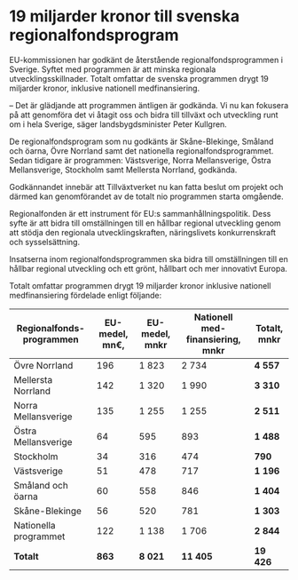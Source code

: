 # 19 miljarder kronor till svenska regionalfondsprogram

EU-kommissionen har godkänt de återstående regionalfondsprogrammen i Sverige. Syftet med programmen är att minska regionala utvecklingsskillnader. Totalt omfattar de svenska programmen drygt 19 miljarder kronor, inklusive nationell medfinansiering.

– Det är glädjande att programmen äntligen är godkända. Vi nu kan fokusera på att genomföra det vi åtagit oss och bidra till tillväxt och utveckling runt om i hela Sverige, säger landsbygdsminister Peter Kullgren.

De regionalfondsprogram som nu godkänts är Skåne-Blekinge, Småland och öarna, Övre Norrland samt det nationella regionalfondsprogrammet. Sedan tidigare är programmen: Västsverige, Norra Mellansverige, Östra Mellansverige, Stockholm samt Mellersta Norrland, godkända.

Godkännandet innebär att Tillväxtverket nu kan fatta beslut om projekt och därmed kan genomförandet av de totalt nio programmen starta omgående.

Regionalfonden är ett instrument för EU:s sammanhållningspolitik. Dess syfte är att bidra till omställningen till en hållbar regional utveckling genom att stödja den regionala utvecklingskraften, näringslivets konkurrenskraft och sysselsättning.

Insatserna inom regionalfondsprogrammen ska bidra till omställningen till en hållbar regional utveckling och ett grönt, hållbart och mer innovativt Europa.

Totalt omfattar programmen drygt 19 miljarder kronor inklusive nationell medfinansiering fördelade enligt följande:

| **Regionalfonds-programmen** | **EU-medel, mn€,** | **EU-medel, mnkr** | **Nationell med-finansiering, mnkr** | **Totalt, mnkr** |
| --- | --- | --- | --- | --- |
| Övre Norrland | 196 | 1 823 | 2 734 | **4 557** |
| Mellersta Norrland | 142 | 1 320 | 1 990 | **3 310** |
| Norra Mellansverige | 135 | 1 255 | 1 255 | **2 511** |
| Östra Mellansverige | 64 | 595 | 893 | **1 488** |
| Stockholm | 34 | 316 | 474 | **790** |
| Västsverige | 51 | 478 | 717 | **1 196** |
| Småland och öarna | 60 | 558 | 846 | **1 404** |
| Skåne-Blekinge | 56 | 520 | 781 | **1 303** |
| Nationella programmet | 122 | 1 138 | 1 706 | **2 844** |
| **Totalt** | **863** | **8 021** | **11 405** | **19 426** |
